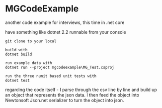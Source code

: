 # MGCodeExample
another code example for interviews, this time in .net core

have something like dotnet 2.2 runnable from your console 
```
git clone to your local

build with
dotnet build

run example data with
dotnet run --project mgcodeexample\MG_Test.csproj

run the three nunit based unit tests with
dotnet test

```

regarding the code itself - I parse through the csv line by line and build up an object that represents the json data. 
I then feed the object into Newtonsoft Json.net serializer to turn the object into json. 
